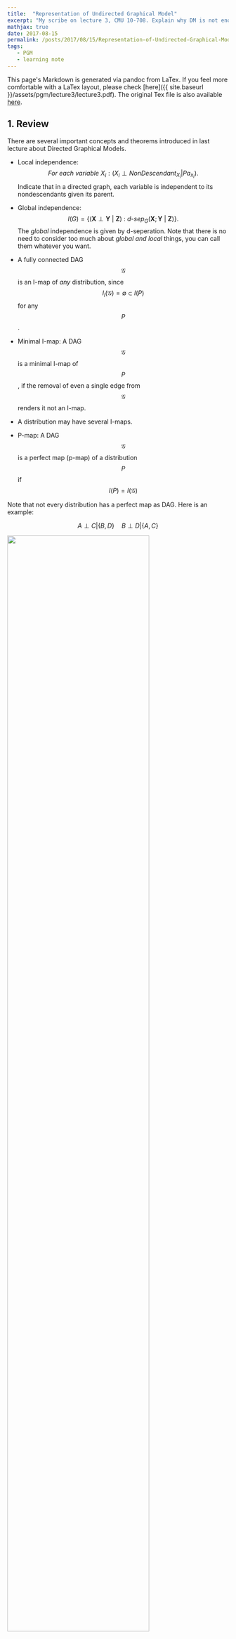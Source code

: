 ```yaml
---
title:  "Representation of Undirected Graphical Model"
excerpt: "My scribe on lecture 3, CMU 10-708. Explain why DM is not enough, and introduce UGMs."
mathjax: true
date: 2017-08-15
permalink: /posts/2017/08/15/Representation-of-Undirected-Graphical-Models/
tags:
   - PGM
   - learning note
---
```


This page's Markdown is generated via pandoc from LaTex.
If you feel more comfortable with a LaTex layout, please check [here]({{ site.baseurl }}/assets/pgm/lecture3/lecture3.pdf).
The original Tex file is also available <a href="{{ site.baseurl }}/assets/pgm/lecture3/lecture3.tex">here</a>.

## 1. Review

There are several important concepts and theorems introduced in last
lecture about Directed Graphical Models.

-   Local independence:
    $$For\ each\ variable\ X_i: (X_i \perp NonDescendant_{X_i} | Pa_{x_i}).$$
    Indicate that in a directed graph, each variable is independent to
    its nondescendants given its parent.

-   Global independence:
    $$I(G) = \{(\mathbf{X}\perp{\mathbf{Y}}\ |\ \mathbf{Z})\ :\ d\textrm{-}sep_G(\mathbf{X} ; \mathbf{Y} \ |\ \mathbf{Z})\}.$$The
    *global* independence is given by d-seperation. Note that there is
    no need to consider too much about *global and local* things, you
    can call them whatever you want.

-   A fully connected DAG $$\mathcal{G}$$ is an I-map of *any*
    distribution, since $$I_{l}(\mathcal{G}) = \emptyset \subset I(P)$$
    for any $$P$$.

-   Minimal I-map: A DAG $$\mathcal{G}$$ is a minimal I-map of $$P$$, if the
    removal of even a single edge from $$\mathcal{G}$$ renders it not an
    I-map.

-   A distribution may have several I-maps.

-   P-map: A DAG $$\mathcal{G}$$ is a perfect map (p-map) of a
    distribution $$P$$ if $$I(P)=I(\mathcal{G})$$

Note that not every distribution has a perfect map as DAG. Here is an
example: 

$$
A\perp C|\{B,D\}\quad B\perp D|\{A, C\}
$$

<div class="imgcap">
  <img src="{{ site.baseurl }}/assets/pgm/lecture3{{ site.baseurl }}/assets/dgm_unable.png" style="border:none;width:80%">
  <div class="thecap">
    Figure 1: Unable of Bayesian Network
  </div>
</div>
BN1 wrongly says $$B\perp D|A$$, BN2 wrongly says $$B\perp{D}$$

It is impossible for a DAG to capture both of the two independences at
same time. The main reason is that the directed model (sometimes)
encodes more independences together with the one we want. Thus, there is
a portion of the space of distribution that we cannot encode with a DGM.
That motivates another type of graphical model: undirected graphical
models, aka Markov Random Fields.

## 2. Undirected Graphical Models

UGMs are very similar to DGMs in structure; but the directed or
undirected edges encode differently. The directed model encodes *causal*
relationship between nodes, while UGMs captures pairwise relationship
which represents *correlation* between nodes, rough affinity.

Many things can be modeled as a UGM, such as a photo—each pixel can be a
node, a go game—the grid chessboard seems intuitive, or even social
networks, as shown in figure 2.

<div class="imgcap">
  <img src="{{ site.baseurl }}/assets/pgm/lecture3{{ site.baseurl }}/assets/ugm_ex1.png" style="border:none;width:30%">
  <img src="{{ site.baseurl }}/assets/pgm/lecture3{{ site.baseurl }}/assets/ugm_ex2.png" style="border:none;width:30%">
  <img src="{{ site.baseurl }}/assets/pgm/lecture3{{ site.baseurl }}/assets/ugm_ex3.png" style="border:none;width:30%">
  <div class="thecap">
    Figure 2: Example of Undirected model 
  </div>
</div>

## 3. Representation

**Definition** an undirected graphical model represents a distribution
$$P(X_1,\ldots,X_n)$$ defined by an undirected graph $$H$$, and a set of
positive potential functions $$y_c$$ associated with the cliques of $$H$$,
s.t.

$$
P(X_1,\ldots,X_n) = \frac{1}{Z} \prod_{c\in C}{\psi_c(X_c)}
    \label{equation:1}
$$

where $$Z$$ is known as a partition function:

$$
Z = \sum_{X_1, \ldots, X_n} \prod_{c\in C}(\psi_c(X_c))
$$


The potential function can be understood as an contingency function of
its arguments assigning “pre-probabilistic” score of their joint
configuration. We call this of distribution in equation above
as **Gibbs distribution**, as *Definition 4.3 in Koller textbook*. And
the potential function is defined as **factor** in Koller textbook.

**Definition** For $$G={V, E}$$, a complete subgraph (clique) is a subgraph
$$G'={V'\subseteq {V},E'\subseteq{E}}$$ such that nodes in $$V'$$ are fully
interconnected.A (maximal) clique is a complete subgraph s.t. any
superset $$V^{\prime\prime} \supset V'$$ is not complete.

### Interpretation of Clique Potentials

<div class="imgcap">
  <img src="{{ site.baseurl }}/assets/pgm/lecture3{{ site.baseurl }}/assets/clique_potential.png" style="border:none;width:35%">
</div>

The model implies $$X\perp Z|Y$$. This independence statement implies (by
definition) that the joint must factorize
as:

$$
p(x,y,z)=p(y)p(x|y)p(z|y)
$$

We can write this as

$$
p(x,y,z)=p(x,y)p(z|y)
$$

or 

$$
p(x,y,z)=p(x|y)p(z,y)
$$


However, we **cannot** have all potentials be marginals and cannot have all
potentials be conditionals.

The positive clique potentials can only be thought of as general
“compatibility", “goodness" or “happiness" functions over their
variables, but **not as probability distributions**.

### Example UGM — using max cliques

Here we’ll use an example to show an UGM.

<div class="imgcap">
  <img src="{{ site.baseurl }}/assets/pgm/lecture3{{ site.baseurl }}/assets/ugm_max_clique.png" style="border:none;width:80%">
</div>

We can factorize the graph into two max cliques:

$$
P(x_1,x_2,x_3,x_4)=\frac{1}{Z}\psi_c(X_{123})\times \psi_c(X_{234})
$$


$$
Z=\sum_{x_1,x_2,x_3,x_4}\psi_c(X_{123})\times \psi_c(X_{234})
$$


We can represent $$P(X_{1:4})$$ as two 3D tables instead of one 4D table.

### Using subcliques

In this example, the distribution factorized over the subcliques.

<div class="imgcap">
  <img src="{{ site.baseurl }}/assets/pgm/lecture3{{ site.baseurl }}/assets/ugm_sub_clique.png" style="border:none;width:40%">
</div>

$$
\begin{split}
P(x_1,x_2,x_3,x_4) & = \frac{1}{Z}\prod_{ij}\psi_{ij}(X_{ij}) \\
& = \frac{1}{Z}\psi_{12}(X_{12})\psi_{14}(X_{14})\psi_{23}(X_{23})\psi_{24}(X_{24})\psi_{34}(X_{34}) \\
Z & = \sum_{x_1,x_2,x_3,x_4}\prod_{ij}\psi_{ij}(X_{ij})
\end{split}
$$


### Example UGM — canonical representation

A canonical representation of such a graph can be expressed as:


$$
\begin{split}
P(x_1,x_2,x_3,x_4) & = \frac{1}{Z}\psi_c(X_{123})\times \psi_c(X_{234}) \\
& \times \frac{1}{Z}\psi_{12}(X_{12})\psi_{14}(X_{14})\psi_{23}(X_{23})\psi_{24}(X_{24})\psi_{34}(X_{34}) \\
& \times \psi_{x_1}(x_1)\psi_{x_2}(x_2)\psi_{x_3}(x_3)\psi_{x_4}(x_4) \\
Z & = \sum_{x_1,x_2,x_3,x_4} \ldots
\end{split}
$$


## 4. Independence properties

### Global independence

**Definition** A set of nodes $$Z$$ separates $$X$$ and $$Y$$ in $$H$$, denoted
$$sep_H(X : Y |Z)$$, if there is no active path between any node
$$X \in \mathbf{X}$$ and $$Y \in \mathbf{Y}$$ given $$\mathbf{Z}$$. Global
independences associated with $$H$$ are defined as:

$$
I(H)={(X\perp Y|Z) :sep_H( X :Y|Z)}
$$

<div class="imgcap">
  <img src="{{ site.baseurl }}/assets/pgm/lecture3{{ site.baseurl }}/assets/ugm_separate.png" style="border:none;width:60%">
  <div class="thecap">
    Figure 3: Illustrate separation.
  </div>
</div>

In Figure 3, B separates A and C if every path from a
node in A to a node in C passes through a node in B. It is written as
sepH(A : C|B). A probability distribution satisfies the global Markov
property if for any disjoint A,B,C such that B separates A and C, A is
independent of C given B.

### Local independence

<div class="imgcap">
  <img src="{{ site.baseurl }}/assets/pgm/lecture3{{ site.baseurl }}/assets/ugm_local.png" style="border:none;width:50%">
  <div class="thecap">
    Figure 4: Illustration of Markov Blanket in undirected graph.
  </div>
</div>

**Definition** For each node $$X_i \in V$$, there is unique Markov blanket of $$X_i$$ ,
denoted $$MB_{X_i}$$ , which is the set of neighbors of $$X_i$$ in the graph
(those that share an edge with $$X_i$$ )

**Definition** The local Markov independencies associated with H is:

$$
I_l(H): \{X_i \perp V - \{X_i\} - MB_{x_i} | MB_{x_i} : \forall i\}
$$


In other words, X i is independent of the rest of the nodes in the graph
given its immediate neighbors.

Note that, based on the local independence:


$$
P(X_i|X_{-i}=P(X_i|MB_{x_i})
$$


### Soundness and completeness of global Markov property

- **Definition** An UG $$H$$ is an I-map for a distribution $$P$$ if $$I(H) \subseteq I(P)$$, i.e., $$P$$ entails $$I(H)$$.

- **Definition** P is a Gibbs distribution over H if it can be represented as 

$$
P(X_1, \ldots, X_n) = \frac{1}{Z}\prod_{c\in C}\psi_c(X_c)
$$


- **Theorem** (soundness): If $$P$$ is a Gibbs distribution over $$H$$, then $$H$$ is an I-map of $$P$$.

- **Theorem** (Completeness): If $$X$$ and $$Y$$ are not separated given $$Z$$ in $$H$$
($$\lnot sep_H (X ; Z |Y )$$), then $$X$$ and $$Y$$ are dependent given $$Z$$, in some
distribution $$P$$ represented as ($$X \not\perp_P Z|Y $$) that factorizes
over $$H$$.

The proof of the theorems are available on Koller textbook.

### Other Markov properties

For directed graphs, we defined I-maps in terms of local Markov
properties, and derived global independence.For undirected graphs, we
defined I-maps in terms of global Markov properties, and will now derive
local independence.

The pairwise Markov independencies associated with UG $$H = (V;E)$$ are


$$
I_p(H)=\{(X\perp Y|V-\{X,Y\}):{X,Y}\notin E\}
$$


<div class="imgcap">
  <img src="{{ site.baseurl }}/assets/pgm/lecture3{{ site.baseurl }}/assets/ugn_pair_independence.png" style="border:none;width:50%">
  <div class="thecap">
    Figure 5: airwise independence in undirected graph. Red nodes are observed.
  </div>
</div>


For example, in figure 5, we have the following independence

$$
X_1\perp X_5 | \{X_2, X_3,X_4\}
$$


### Relationship between local and global Markov properties

-   For any Markov Network H, and any distribution P, we have that if
    $$P \models I_l(H)$$ then $$P \models I_p(H)$$

-   For any Markov Network H, and any distribution P, we have that if
    $$P \models I_l(H)$$ then $$P \models I_p(H)$$

-   Let P be a positive distribution. If $$P \models I_l(H)$$, then
    $$P \models I_p(H)$$

The following three statements are equivalent for a positive
distribution P:

-   $$P \models I_l(H)$$

-   $$P \models I_p(H)$$

-   $$P \models I(H)$$

Above equivalence relies on the positivity assumption of $$P$$. For
nonpositive distributions, there are examples of distributions $$P$$,
there are examples which satisfies one of these properties, but not the
stronger property.

### Perfect maps

**Definition** A Markov network $$H$$ is a perfect map for $$P$$ if for any $$X$$; $$Y$$;$$Z$$ we have that

$$
sep_H(X;Z|Y) \Leftrightarrow P \models (X\perp Z|Y)
$$


Note that, just like DMs, not every distribution has a perfect map as
UGM.

### Exponential Form

Constraining clique potentials to be positive could be inconvenient
(e.g., the interactions between a pair of atoms can be either attractive
or repulsive). We represent a clique potential $$\psi_x(X_c)$$ in an
unconstrained form using a real-value “energy” function $$\psi_x(X_c)$$:


$$
\psi_c(X_c) = exp\{-\phi_c(X_c)\}
$$


Thus, this gives the joint distribution an additive structure:


$$
P(X)=\frac{1}{Z}exp\{-\sum_{c\in C}\phi_c(X_c)\} = \frac{1}{Z}exp\{-H(X)\}
$$


where the $$H(X)$$ is called the “free energy”.

The exponential ensures that the distribution is positive. In physics,
this is called the “Boltzmann distribution”.In statistics, this is
called a log-linear model (as Koller textbook introduces).
